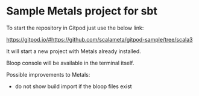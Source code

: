 # Sample Metals project for sbt

To start the repository in Gitpod just use the below link:

https://gitpod.io/#https://github.com/scalameta/gitpod-sample/tree/scala3

It will start a new project with Metals already installed.

Bloop console will be available in the terminal itself.

Possible improvements to Metals:
- do not show build import if the bloop files exist
